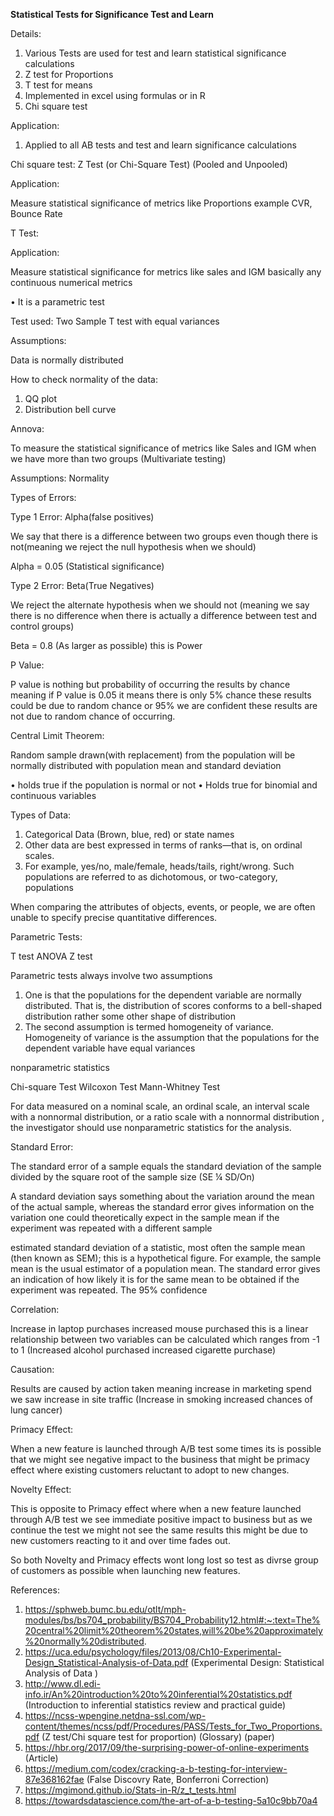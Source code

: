 
**Statistical Tests for Significance Test and Learn**


Details:

1.	Various Tests are used for test and learn statistical significance calculations
2.	Z test for Proportions
3.	T test for means
4.	Implemented in excel using formulas or in R
6.	Chi square test

Application:

1.	Applied to all AB tests and test and learn significance calculations

Chi square test: Z Test (or Chi-Square Test) (Pooled and Unpooled)

Application:

Measure statistical significance of metrics like Proportions example CVR, Bounce Rate


T Test:

Application:

Measure statistical significance for metrics like sales and IGM basically any continuous numerical metrics

•	It is a parametric test

Test used: Two Sample T test with equal variances

Assumptions:

Data is normally distributed

How to check normality of the data:

1.	QQ plot
2.	Distribution bell curve

Annova:

To measure the statistical significance of metrics like Sales and IGM when we have more than two groups (Multivariate testing)

Assumptions:
Normality

Types of Errors:

Type 1 Error: Alpha(false positives)

We say that there is a difference between two groups even though there is not(meaning we reject the null hypothesis when we should)

Alpha = 0.05 (Statistical significance)

Type 2 Error: Beta(True Negatives)

We reject the alternate hypothesis when we should not (meaning we say there is no difference when there is actually a difference between test and control groups)

Beta = 0.8 (As larger as possible) this is Power

P Value:

P value is nothing but probability of occurring the results by chance meaning if P value is 0.05 it means there is only 5% chance these results could be due to random chance or 95% we are confident these results are not due to random chance of occurring.


Central Limit Theorem:

Random sample drawn(with replacement) from the population will be normally distributed with population mean and standard deviation

•	holds true if the population is normal or not
•	Holds true for binomial and continuous variables

Types of Data:

1.	Categorical Data (Brown, blue, red) or state names
2.	Other data are best expressed in terms of ranks—that is, on ordinal scales.
3.	For example, yes/no, male/female, heads/tails, right/wrong. Such populations are referred to as dichotomous, or two-category, populations

When comparing the attributes of objects, events, or people, we are often unable to specify precise quantitative differences.

Parametric Tests:

T test
ANOVA
Z test

Parametric tests always involve two assumptions

1.	One is that the populations for the dependent variable are normally distributed. That is, the distribution of scores conforms to a bell-shaped distribution rather some other shape of distribution
2.	The second assumption is termed homogeneity of variance. Homogeneity of variance is the assumption that the populations for the dependent variable have equal variances

nonparametric statistics

Chi-square Test
Wilcoxon Test
Mann-Whitney Test

For data measured on a nominal scale, an ordinal scale, an interval scale with a nonnormal distribution, or a ratio scale with a nonnormal distribution , the investigator should use nonparametric statistics for the analysis.

Standard Error:

The standard error of a sample equals the standard deviation of the sample divided by the square root of the sample size (SE ¼ SD/On)

A standard deviation says something about the variation around the mean of the actual sample, whereas the standard error gives information on the variation one could theoretically expect in the sample mean if the experiment was repeated with a different sample

estimated standard deviation of a statistic, most often the sample mean (then known as SEM); this is a hypothetical figure. For example, the sample mean is the usual estimator of a population mean. The standard error gives an indication of how likely it is for the same mean to be obtained if the experiment was repeated. The 95% confidence


Correlation:

Increase in laptop purchases increased mouse purchased this is a linear relationship between two variables can be calculated which ranges from -1 to 1 (Increased alcohol purchased increased cigarette purchase)

Causation:

Results are caused by action taken meaning increase in marketing spend we saw increase in site traffic (Increase in smoking increased chances of lung cancer)


Primacy Effect:

When a new feature is launched through A/B test some times its is possible that we might see negative impact to the business that might be primacy effect where existing customers reluctant to adopt to new changes.

Novelty Effect:

This is opposite to Primacy effect where when a new feature launched through A/B test we see immediate positive impact to business but as we continue the test we might not see the same results this might be due to new customers reacting to it and over time fades out.

So both Novelty and Primacy effects wont long lost so test as divrse group of customers as possible when launching new features.


References:
1.	https://sphweb.bumc.bu.edu/otlt/mph-modules/bs/bs704_probability/BS704_Probability12.html#:~:text=The%20central%20limit%20theorem%20states,will%20be%20approximately%20normally%20distributed.
2.	https://uca.edu/psychology/files/2013/08/Ch10-Experimental-Design_Statistical-Analysis-of-Data.pdf (Experimental Design: Statistical Analysis of Data )
3.	http://www.dl.edi-info.ir/An%20introduction%20to%20inferential%20statistics.pdf (Introduction to inferential statistics review and practical guide)
4.	https://ncss-wpengine.netdna-ssl.com/wp-content/themes/ncss/pdf/Procedures/PASS/Tests_for_Two_Proportions.pdf (Z test/Chi square test for proportion) (Glossary) (paper)
5.	https://hbr.org/2017/09/the-surprising-power-of-online-experiments (Article)
6.	https://medium.com/codex/cracking-a-b-testing-for-interview-87e368162fae (False Discovry Rate, Bonferroni Correction)
7.	https://mgimond.github.io/Stats-in-R/z_t_tests.html
8.	https://towardsdatascience.com/the-art-of-a-b-testing-5a10c9bb70a4
